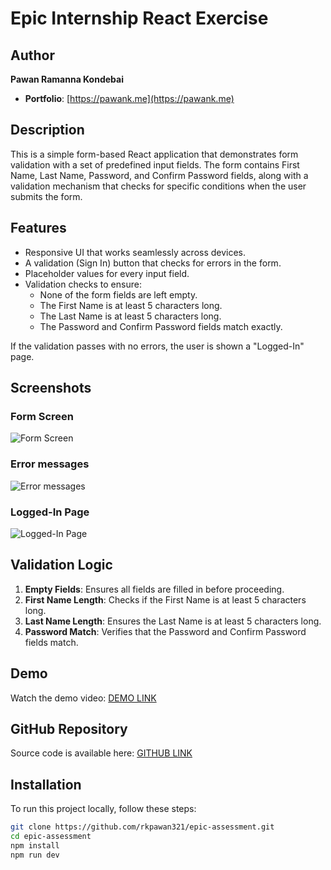 # Epic Internship React Exercise

## Author
**Pawan Ramanna Kondebai**

- **Portfolio**: [https://pawank.me](https://pawank.me)

## Description
This is a simple form-based React application that demonstrates form validation with a set of predefined input fields. The form contains First Name, Last Name, Password, and Confirm Password fields, along with a validation mechanism that checks for specific conditions when the user submits the form.

## Features
- Responsive UI that works seamlessly across devices.
- A validation (Sign In) button that checks for errors in the form.
- Placeholder values for every input field.
- Validation checks to ensure:
  - None of the form fields are left empty.
  - The First Name is at least 5 characters long.
  - The Last Name is at least 5 characters long.
  - The Password and Confirm Password fields match exactly.
  
If the validation passes with no errors, the user is shown a "Logged-In" page.

## Screenshots
### Form Screen
![Form Screen](https://github.com/user-attachments/assets/8b474f3c-2e3d-4237-8616-fc7bcc17fdfe)

### Error messages
![Error messages](https://github.com/user-attachments/assets/adafc41d-48e9-4afd-8238-2847348f2be7)

### Logged-In Page
![Logged-In Page](https://github.com/user-attachments/assets/1dae6207-4d7a-4733-b8b7-5c33483fa85d)

## Validation Logic
1. **Empty Fields**: Ensures all fields are filled in before proceeding.
2. **First Name Length**: Checks if the First Name is at least 5 characters long.
3. **Last Name Length**: Ensures the Last Name is at least 5 characters long.
4. **Password Match**: Verifies that the Password and Confirm Password fields match.

## Demo
Watch the demo video: [DEMO LINK](https://youtu.be/iAlFjsfbZYc?si=4UMZUTlwsiBD3QNu)

## GitHub Repository
Source code is available here: [GITHUB LINK](https://github.com/rkpawan321/epic-assessment)

## Installation
To run this project locally, follow these steps:

   ```bash
   git clone https://github.com/rkpawan321/epic-assessment.git
   cd epic-assessment
   npm install
   npm run dev
   ```
   

